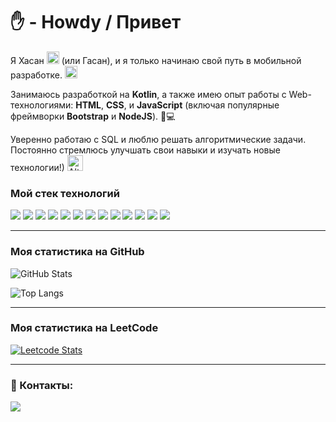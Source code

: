 # ✋ - Howdy / Привет 

Я Хасан <img src="https://media1.tenor.com/m/dMftwDwTI04AAAAC/bpakgea-what.gif" alt="Alt text" width="20" height="20"> (или Гасан), и я только начинаю свой путь в мобильной разработке. <img src="https://media2.giphy.com/media/v1.Y2lkPTc5MGI3NjExc2I1ejJhNXpsMHdkM2R6b3BqZjUwb3Q4NDkxdXRudWk5b3dhOGN4ciZlcD12MV9pbnRlcm5hbF9naWZfYnlfaWQmY3Q9Zw/Lmy23L3RkJ0sEWokRN/giphy.webp" alt="Alt text" width="20" height="20">

Занимаюсь разработкой на **Kotlin**, а также имею опыт работы с Web-технологиями: **HTML**, **CSS**, и **JavaScript** (включая популярные фреймворки **Bootstrap** и **NodeJS**). 📱💻 

Уверенно работаю с SQL и люблю решать алгоритмические задачи. Постоянно стремлюсь улучшать свои навыки и изучать новые технологии!) <img src="https://media1.tenor.com/m/11FHLgWrYPUAAAAC/zach-mdx-mandala-exchange.gif" alt="Alt text" width="25" height="25">

### Мой стек технологий


<img src="https://img.shields.io/badge/Kotlin-333333?style=for-the-badge&logo=Kotlin&logoColor=ffd700  "/> <img src="https://img.shields.io/badge/Android Studio-333333?style=for-the-badge&logo=Android Studio&logoColor=ffd700 "/>  <img src="https://img.shields.io/badge/SQL-333333?style=for-the-badge&logo=SQLite&logoColor=ffd700 "/> <img src="https://img.shields.io/badge/PHP-333333?style=for-the-badge&logo=php&logoColor=ffd700 "/> <img src="https://img.shields.io/badge/PhpMyAdmin-333333?style=for-the-badge&logo=phpmyadmin&logoColor=ffd700 "/>  <img src="https://img.shields.io/badge/Git-333333?style=for-the-badge&logo=git&logoColor=ffd700 "/> <img src="https://img.shields.io/badge/GitHub-333333?style=for-the-badge&logo=github&logoColor=ffd700 "/> <img src="https://img.shields.io/badge/HTML-333333?style=for-the-badge&logo=html5&logoColor=ffd700 "/> <img src="https://img.shields.io/badge/CSS-333333?style=for-the-badge&logo=css3&logoColor=ffd700 "/> <img src="https://img.shields.io/badge/javascript-333333?style=for-the-badge&logo=javascript&logoColor=ffd700 "/> <img src="https://img.shields.io/badge/wordpress-333333?style=for-the-badge&logo=wordpress&logoColor=ffd700 "/> <img src="https://img.shields.io/badge/wordpress-333333?style=for-the-badge&logo=wordpress&logoColor=ffd700 "/> <img src="https://img.shields.io/badge/jquery-333333?style=for-the-badge&logo=jquery&logoColor=ffd700 "/>

--- 

### Моя статистика на GitHub

![GitHub Stats](https://github-readme-stats.vercel.app/api?username=HasanGsan&theme=radical)

![Top Langs](https://github-readme-stats.vercel.app/api/top-langs/?username=HasanGsan&layout=compact)


--- 

### Моя статистика на LeetCode

[![Leetcode Stats](https://leetcard.jacoblin.cool/Hasyanchik)](https://leetcode.com/Hasyanchik)


--- 

### 🤝 Контакты:
<a href="https://t.me/GsanSan" target="_blank"><img src="https://img.shields.io/badge/telegram-333333?style=for-the-badge&logo=telegram&logoColor=blue"/></a>

